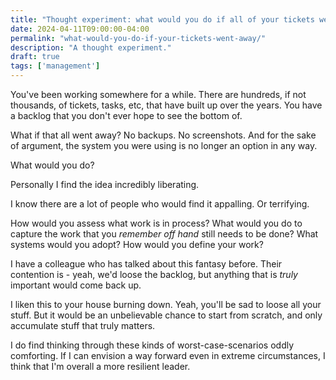 ```yaml
---
title: "Thought experiment: what would you do if all of your tickets went away?"
date: 2024-04-11T09:00:00-04:00
permalink: "what-would-you-do-if-your-tickets-went-away/"
description: "A thought experiment."
draft: true
tags: ['management']
---
```

You've been working somewhere for a while. There are hundreds, if not thousands, of tickets, tasks, etc, that have built up over the years. You have a backlog that you don't ever hope to see the bottom of.

What if that all went away? No backups. No screenshots. And for the sake of argument, the system you were using is no longer an option in any way.

What would you do?

Personally I find the idea incredibly liberating.

I know there are a lot of people who would find it appalling. Or terrifying.

How would you assess what work is in process? What would you do to capture the work that you *remember off hand* still needs to be done? What systems would you adopt? How would you define your work?

I have a colleague who has talked about this fantasy before. Their contention is - yeah, we'd loose the backlog, but anything that is _truly_ important would come back up.

I liken this to your house burning down. Yeah, you'll be sad to loose all your stuff. But it would be an unbelievable chance to start from scratch, and only accumulate stuff that truly matters.

I do find thinking through these kinds of worst-case-scenarios oddly comforting. If I can envision a way forward even in extreme circumstances, I think that I'm overall a more resilient leader.
